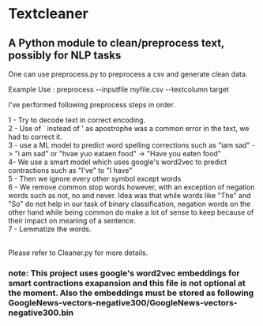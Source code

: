 # Textcleaner
## A Python module to clean/preprocess text, possibly for NLP tasks

One can use preprocess.py to preprocess a csv and generate clean data.

Example Use : preprocess --inputfile myfile.csv --textcolumn target

I've performed following preprocess steps in order.

1 - Try to decode text in correct encoding.<br/>
2 - Use of ` instead of ' as apostrophe was a common error in the text, we had to correct it.<br/>
3 - use a ML model to predict word spelling corrections such as "iam sad" -> "i am sad" or "hvae yuo eataen food" -> "Have you eaten food"<br/>
4- We use a smart model which uses google's word2vec to predict contractions such as "I've" to "I have"<br/>
5 - Then we ignore every other symbol except words<br/>
6 - We remove common stop words however, with an exception of negation words such as not, no and never. Idea was that while words like "The" and "So" do not help in our task of binary classification, negation words on the other hand while being common do make a lot of sense to keep because of their impact on meaning of a sentence.<br/>
7 - Lemmatize the words.<br/><br/>

Please refer to Cleaner.py for more details.<br/>

### note: This project uses google's word2vec embeddings for smart contractions exapansion and this file is not optional at the moment. Also the embeddings must be stored as following GoogleNews-vectors-negative300/GoogleNews-vectors-negative300.bin
